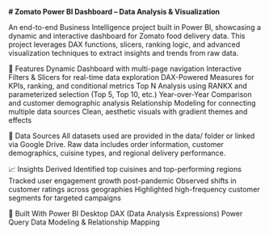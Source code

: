 **# Zomato Power BI Dashboard – Data Analysis & Visualization**

An end-to-end Business Intelligence project built in Power BI, showcasing a dynamic and interactive dashboard for Zomato food delivery data. This project leverages DAX functions, slicers, ranking logic, and advanced visualization techniques to extract insights and trends from raw data.

🔧 Features
Dynamic Dashboard with multi-page navigation
Interactive Filters & Slicers for real-time data exploration
DAX-Powered Measures for KPIs, ranking, and conditional metrics
Top N Analysis using RANKX and parameterized selection (Top 5, Top 10, etc.)
Year-over-Year Comparison and customer demographic analysis
Relationship Modeling for connecting multiple data sources
Clean, aesthetic visuals with gradient themes and effects

📁 Data Sources
All datasets used are provided in the data/ folder or linked via Google Drive. Raw data includes order information, customer demographics, cuisine types, and regional delivery performance.

📈 Insights Derived
Identified top cuisines and top-performing regions
Tracked user engagement growth post-pandemic
Observed shifts in customer ratings across geographies
Highlighted high-frequency customer segments for targeted campaigns

🧠 Built With
Power BI Desktop
DAX (Data Analysis Expressions)
Power Query
Data Modeling & Relationship Mapping



